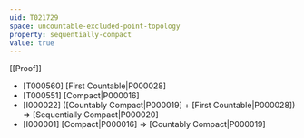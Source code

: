 ```yaml
---
uid: T021729
space: uncountable-excluded-point-topology
property: sequentially-compact
value: true
---
```

[[Proof]]

* [T000560] [First Countable|P000028]
* [T000551] [Compact|P000016]
* [I000022] ([Countably Compact|P000019] + [First Countable|P000028]) => [Sequentially Compact|P000020]
* [I000001] [Compact|P000016] => [Countably Compact|P000019]

